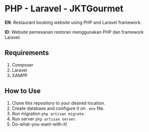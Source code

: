 # PHP - Laravel - JKTGourmet
**EN**: Restaurant booking website using PHP and Laravel framework.

**ID**: Website pemesanan restoran menggunakan PHP dan framework Laravel.

## Requirements
1. Composer
2. Laravel
3. XAMPP

## How to Use
1. Clone this repository to your desired location.
2. Create database and configure it on `.env` file.
3. Run migration `php artisan migrate`.
4. Run server `php artisan server`.
6. Do-what-you-want-with-it!